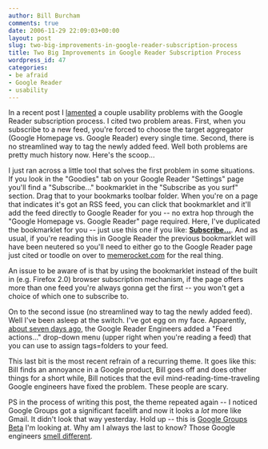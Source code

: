 ```yaml
---
author: Bill Burcham
comments: true
date: 2006-11-29 22:09:03+00:00
layout: post
slug: two-big-improvements-in-google-reader-subscription-process
title: Two Big Improvements in Google Reader Subscription Process
wordpress_id: 47
categories:
- be afraid
- Google Reader
- usability
---
```


In a recent post I [lamented](http://www.memerocket.com/2006/11/27/streamline-feed-subscription-in-google-reader/) a couple usability problems with the Google Reader subscription process.  I cited two problem areas.  First, when you subscribe to a new feed, you're forced to choose the target aggregator (Google Homepage vs. Google Reader) every single time.  Second, there is no streamlined way to tag the newly added feed.  Well both problems are pretty much history now.  Here's the scoop...

<!-- more -->

I just ran across a little tool that solves the first problem in some situations.  If you look in the "Goodies" tab on your Google Reader "Settings" page you'll find a "Subscribe..." bookmarklet in the "Subscribe as you surf" section.  Drag that to your bookmarks toolbar folder.  When you're on a page that indicates it's got an RSS feed, you can click that bookmarklet and it'll add the feed directly to Google Reader for you -- no extra hop through the "Google Homepage vs. Google Reader" page required.  Here, I've duplicated the bookmarklet for you -- just use this one if you like: **[Subscribe...](//www.google.com/reader/view/feed/'+encodeURIComponent(location.href)})**. And as usual, if you're reading this in Google Reader the previous bookmarklet will have been neutered so you'll need to either go to the Google Reader page just cited or toodle on over to [memerocket.com](http://www.memerocket.com/2006/11/29/two-big-improvements-in-google-reader-subscription-process/) for the real thing.

An issue to be aware of is that by using the bookmarklet instead of the built in (e.g. Firefox 2.0) browser subscription mechanism, if the page offers more than one feed you're always gonna get the first -- you won't get a choice of which one to subscribe to.

On to the second issue (no streamlined way to tag the newly added feed).  Well I've been asleep at the switch.  I've got egg on my face.  Apparently, [about seven days ago](http://groups-beta.google.com/group/Google-Labs-Reader/browse_thread/thread/2804ccf2ccac765a/850272574ecc7687?hl=en), the Google Reader Engineers added a "Feed actions..." drop-down menu (upper right when you're reading a feed) that you can use to assign tags=folders to your feed.

This last bit is the most recent refrain of a recurring theme.  It goes like this: Bill finds an annoyance in a Google product, Bill goes off and does other things for a short while, Bill notices that the evil mind-reading-time-traveling Google engineers have fixed the problem.  These people are scary.

PS in the process of writing this post, the theme repeated again -- I noticed Google Groups got a significant facelift and now it looks a _lot_ more like Gmail.  It didn't look that way yesterday. Hold up -- this is [Google Groups Beta](http://groups-beta.google.com) I'm looking at. Why am I always the last to know? Those Google engineers [smell different](http://community.channel4.com/eve/forums/a/tpc/f/2180028873/m/9280018644).
